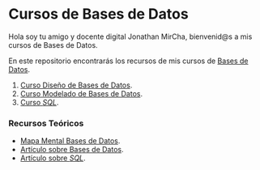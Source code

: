 # Cursos de Bases de Datos

Hola soy tu amigo y docente digital Jonathan MirCha, bienvenid@s a mis cursos de Bases de Datos.

En este repositorio encontrarás los recursos de mis cursos de [Bases de Datos](https://www.youtube.com/playlist?list=PLvq-jIkSeTUbxupWtqWZI-agsR-b3S9_5).

1. [Curso Diseño de Bases de Datos](https://www.youtube.com/watch?v=HXE169-n5pM).
1. [Curso Modelado de Bases de Datos](https://www.youtube.com/watch?v=aFgHVE_Y_YU).
1. [Curso _SQL_](https://www.youtube.com/watch?v=UAuZvxPTi58).

### Recursos Teóricos

- [Mapa Mental Bases de Datos](https://www.figma.com/file/Af7NoQC3xp7cu6unD7OqQl/Bases-de-Datos).
- [Artículo sobre Bases de Datos](https://jonmircha.com/bd).
- [Artículo sobre _SQL_](https://jonmircha.com/sql).
